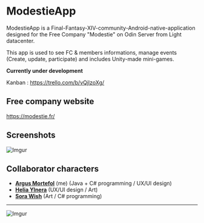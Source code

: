 # ModestieApp

ModestieApp is a Final-Fantasy-XIV-community-Android-native-application designed for the Free Company "Modestie" on Odin Server from Light datacenter.

This app is used to see FC & members informations, manage events (Create, update, participate) and includes Unity-made mini-games.

**Currently under development**

Kanban : https://trello.com/b/vQjlzoXg/

## Free company website

https://modestie.fr/

## Screenshots

![Imgur](https://i.imgur.com/XIE1Z0r.png)

## Collaborator characters

- [**Argus Mortefol**](https://fr.finalfantasyxiv.com/lodestone/character/11148489/) (me) (Java + C# programming / UX/UI design)
- [**Helia Ylnera**](https://fr.finalfantasyxiv.com/lodestone/character/15256165/) (UX/UI design / Art)
- [**Sora Wish**](https://fr.finalfantasyxiv.com/lodestone/character/6373657/) (Art / C# programming)

---

![Imgur](https://i.imgur.com/5WHsmaK.png?1)
